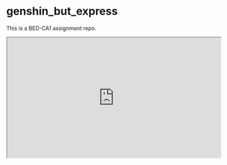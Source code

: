 # genshin_but_express

This is a BED-CA1 assignment repo.

<iframe width="560" height="315" src='https://dbdiagram.io/e/6549b7317d8bbd6465a0f08f/6553a1457d8bbd64652d2b67'> </iframe>
